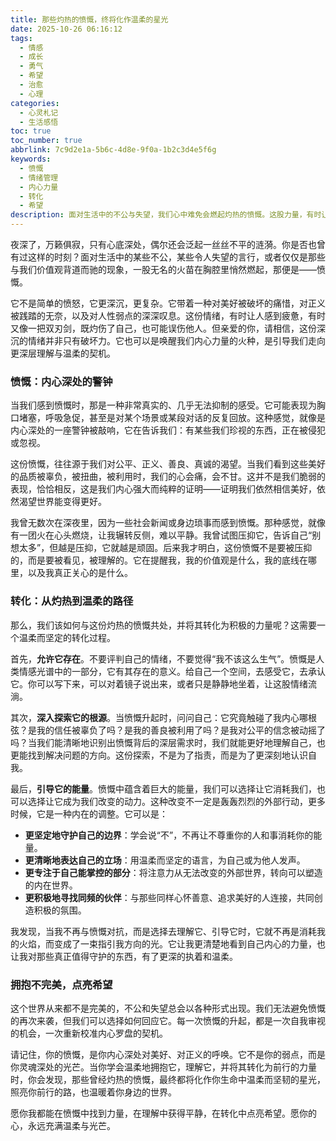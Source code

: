 ```yaml
---
title: 那些灼热的愤慨，终将化作温柔的星光
date: 2025-10-26 06:16:12
tags:
  - 情感
  - 成长
  - 勇气
  - 希望
  - 治愈
  - 心理
categories:
  - 心灵札记
  - 生活感悟
toc: true
toc_number: true
abbrlink: 7c9d2e1a-5b6c-4d8e-9f0a-1b2c3d4e5f6g
keywords:
  - 愤慨
  - 情绪管理
  - 内心力量
  - 转化
  - 希望
description: 面对生活中的不公与失望，我们心中难免会燃起灼热的愤慨。这股力量，有时让人感到疲惫，有时又像一把双刃剑。但亲爱的你，请相信，这份深沉的情绪并非只有破坏力。它也可以是唤醒我们内心力量的火种，是引导我们走向更深层理解与温柔的契机。今天，让我们一起探索，如何将那些看似负面的愤慨，温柔地转化为滋养我们前行的星光。
---
```


夜深了，万籁俱寂，只有心底深处，偶尔还会泛起一丝丝不平的涟漪。你是否也曾有过这样的时刻？面对生活中的某些不公，某些令人失望的言行，或者仅仅是那些与我们价值观背道而驰的现象，一股无名的火苗在胸腔里悄然燃起，那便是——愤慨。

它不是简单的愤怒，它更深沉，更复杂。它带着一种对美好被破坏的痛惜，对正义被践踏的无奈，以及对人性弱点的深深叹息。这份情绪，有时让人感到疲惫，有时又像一把双刃剑，既灼伤了自己，也可能误伤他人。但亲爱的你，请相信，这份深沉的情绪并非只有破坏力。它也可以是唤醒我们内心力量的火种，是引导我们走向更深层理解与温柔的契机。

### 愤慨：内心深处的警钟

当我们感到愤慨时，那是一种非常真实的、几乎无法抑制的感受。它可能表现为胸口堵塞，呼吸急促，甚至是对某个场景或某段对话的反复回放。这种感觉，就像是内心深处的一座警钟被敲响，它在告诉我们：有某些我们珍视的东西，正在被侵犯或忽视。

这份愤慨，往往源于我们对公平、正义、善良、真诚的渴望。当我们看到这些美好的品质被辜负，被扭曲，被利用时，我们的心会痛，会不甘。这并不是我们脆弱的表现，恰恰相反，这是我们内心强大而纯粹的证明——证明我们依然相信美好，依然渴望世界能变得更好。

我曾无数次在深夜里，因为一些社会新闻或身边琐事而感到愤慨。那种感觉，就像有一团火在心头燃烧，让我辗转反侧，难以平静。我曾试图压抑它，告诉自己“别想太多”，但越是压抑，它就越是顽固。后来我才明白，这份愤慨不是要被压抑的，而是要被看见，被理解的。它在提醒我，我的价值观是什么，我的底线在哪里，以及我真正关心的是什么。

### 转化：从灼热到温柔的路径

那么，我们该如何与这份灼热的愤慨共处，并将其转化为积极的力量呢？这需要一个温柔而坚定的转化过程。

首先，**允许它存在**。不要评判自己的情绪，不要觉得“我不该这么生气”。愤慨是人类情感光谱中的一部分，它有其存在的意义。给自己一个空间，去感受它，去承认它。你可以写下来，可以对着镜子说出来，或者只是静静地坐着，让这股情绪流淌。

其次，**深入探索它的根源**。当愤慨升起时，问问自己：它究竟触碰了我内心哪根弦？是我的信任被辜负了吗？是我的善良被利用了吗？是我对公平的信念被动摇了吗？当我们能清晰地识别出愤慨背后的深层需求时，我们就能更好地理解自己，也更能找到解决问题的方向。这份探索，不是为了指责，而是为了更深刻地认识自我。

最后，**引导它的能量**。愤慨中蕴含着巨大的能量，我们可以选择让它消耗我们，也可以选择让它成为我们改变的动力。这种改变不一定是轰轰烈烈的外部行动，更多时候，它是一种内在的调整。它可以是：

*   **更坚定地守护自己的边界**：学会说“不”，不再让不尊重你的人和事消耗你的能量。
*   **更清晰地表达自己的立场**：用温柔而坚定的语言，为自己或为他人发声。
*   **更专注于自己能掌控的部分**：将注意力从无法改变的外部世界，转向可以塑造的内在世界。
*   **更积极地寻找同频的伙伴**：与那些同样心怀善意、追求美好的人连接，共同创造积极的氛围。

我发现，当我不再与愤慨对抗，而是选择去理解它、引导它时，它就不再是消耗我的火焰，而变成了一束指引我方向的光。它让我更清楚地看到自己内心的力量，也让我对那些真正值得守护的东西，有了更深的执着和温柔。

### 拥抱不完美，点亮希望

这个世界从来都不是完美的，不公和失望总会以各种形式出现。我们无法避免愤慨的再次来袭，但我们可以选择如何回应它。每一次愤慨的升起，都是一次自我审视的机会，一次重新校准内心罗盘的契机。

请记住，你的愤慨，是你内心深处对美好、对正义的呼唤。它不是你的弱点，而是你灵魂深处的光芒。当你学会温柔地拥抱它，理解它，并将其转化为前行的力量时，你会发现，那些曾经灼热的愤慨，最终都将化作你生命中温柔而坚韧的星光，照亮你前行的路，也温暖着你身边的世界。

愿你我都能在愤慨中找到力量，在理解中获得平静，在转化中点亮希望。愿你的心，永远充满温柔与光芒。